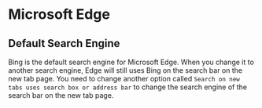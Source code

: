 # Microsoft Edge

## Default Search Engine

Bing is the default search engine for Microsoft Edge. When you change it to another search engine, Edge will still uses Bing on the search bar on the new tab page. You need to change another option called `Search on new tabs uses search box or address bar` to change the search engine of the search bar on the new tab page.

